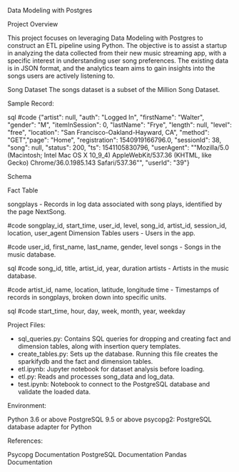 Data Modeling with Postgres

Project Overview

This project focuses on leveraging Data Modeling with Postgres to construct an ETL pipeline using Python. The objective is to assist a startup in analyzing the data collected from their new music streaming app, with a specific interest in understanding user song preferences. The existing data is in JSON format, and the analytics team aims to gain insights into the songs users are actively listening to.

Song Dataset
The songs dataset is a subset of the Million Song Dataset.

Sample Record:

sql
#code
{"artist": null, "auth": "Logged In", "firstName": "Walter", "gender": "M", "itemInSession": 0, "lastName": "Frye", "length": null, "level": "free", "location": "San Francisco-Oakland-Hayward, CA", "method": "GET","page": "Home", "registration": 1540919166796.0, "sessionId": 38, "song": null, "status": 200, "ts": 1541105830796, "userAgent": "\"Mozilla\/5.0 (Macintosh; Intel Mac OS X 10_9_4) AppleWebKit\/537.36 (KHTML, like Gecko) Chrome\/36.0.1985.143 Safari\/537.36\"", "userId": "39"}


Schema

Fact Table

songplays - Records in log data associated with song plays, identified by the page NextSong.

#code
songplay_id, start_time, user_id, level, song_id, artist_id, session_id, location, user_agent
Dimension Tables
users - Users in the app.

#code
user_id, first_name, last_name, gender, level
songs - Songs in the music database.

sql
#code
song_id, title, artist_id, year, duration
artists - Artists in the music database.

#code
artist_id, name, location, latitude, longitude
time - Timestamps of records in songplays, broken down into specific units.

sql
#code
start_time, hour, day, week, month, year, weekday


Project Files:

- sql_queries.py: Contains SQL queries for dropping and creating fact and dimension tables, along with insertion query templates.
- create_tables.py: Sets up the database. Running this file creates the sparkifydb and the fact and dimension tables.
- etl.ipynb: Jupyter notebook for dataset analysis before loading.
- etl.py: Reads and processes song_data and log_data.
- test.ipynb: Notebook to connect to the PostgreSQL database and validate the loaded data.


Environment:

Python 3.6 or above
PostgreSQL 9.5 or above
psycopg2: PostgreSQL database adapter for Python


References:

Psycopg Documentation
PostgreSQL Documentation
Pandas Documentation